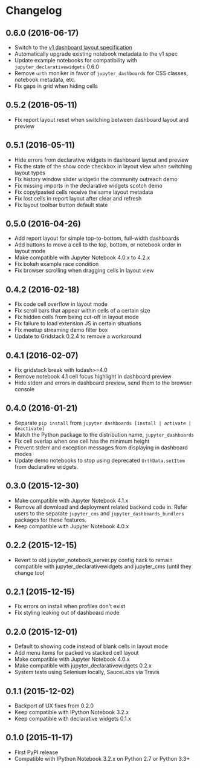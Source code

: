 # Changelog

## 0.6.0 (2016-06-17)

* Switch to the [v1 dashboard layout specification](https://github.com/jupyter-incubator/dashboards/wiki/Dashboard-Metadata-and-Rendering)
* Automatically upgrade existing notebook metadata to the v1 spec
* Update example notebooks for compatibility with `jupyter_declarativewidgets` 0.6.0
* Remove `urth` moniker in favor of `jupyter_dashboards` for CSS classes, notebook metadata, etc.
* Fix gaps in grid when hiding cells

## 0.5.2 (2016-05-11)

* Fix report layout reset when switching between dashboard layout and preview

## 0.5.1 (2016-05-11)

* Hide errors from declarative widgets in dashboard layout and preview
* Fix the state of the show code checkbox in layout view when switching layout types
* Fix history window slider widgetin the community outreach demo
* Fix missing imports in the declarative widgets scotch demo
* Fix copy/pasted cells receive the same layout metadata
* Fix lost cells in report layout after clear and refresh
* Fix layout toolbar button default state

## 0.5.0 (2016-04-26)

* Add report layout for simple top-to-bottom, full-width dashboards
* Add buttons to move a cell to the top, bottom, or notebook order in layout mode
* Make compatible with Jupyter Notebook 4.0.x to 4.2.x
* Fix bokeh example race condition
* Fix browser scrolling when dragging cells in layout view

## 0.4.2 (2016-02-18)

* Fix code cell overflow in layout mode
* Fix scroll bars that appear within cells of a certain size
* Fix hidden cells from being cut-off in layout mode
* Fix failure to load extension JS in certain situations
* Fix meetup streaming demo filter box
* Update to Gridstack 0.2.4 to remove a workaround

## 0.4.1 (2016-02-07)

* Fix gridstack break with lodash>=4.0
* Remove notebook 4.1 cell focus highlight in dashboard preview
* Hide stderr and errors in dashboard preview, send them to the browser console

## 0.4.0 (2016-01-21)

* Separate `pip install` from `jupyter dashboards [install | activate | deactivate]`
* Match the Python package to the distribution name, `jupyter_dashboards`
* Fix cell overlap when one cell has the minimum height
* Prevent stderr and exception messages from displaying in dashboard modes
* Update demo notebooks to stop using deprecated `UrthData.setItem` from declarative widgets.

## 0.3.0 (2015-12-30)

* Make compatible with Jupyter Notebook 4.1.x
* Remove all download and deployment related backend code in. Refer users to the separate `jupyter_cms` and `jupyter_dashboards_bundlers` packages for these features.
* Keep compatible with Jupyter Notebook 4.0.x

## 0.2.2 (2015-12-15)

* Revert to old jupyter\_notebook\_server.py config hack to remain compatible with jupyter\_declarativewidgets and jupyter\_cms (until they change too)

## 0.2.1 (2015-12-15)

* Fix errors on install when profiles don't exist
* Fix styling leaking out of dashboard mode

## 0.2.0 (2015-12-01)

* Default to showing code instead of blank cells in layout mode
* Add menu items for packed vs stacked cell layout
* Make compatible with Jupyter Notebook 4.0.x
* Make compatible with jupyter_declarativewidgets 0.2.x
* System tests using Selenium locally, SauceLabs via Travis

## 0.1.1 (2015-12-02)

* Backport of UX fixes from 0.2.0
* Keep compatible with IPython Notebook 3.2.x
* Keep compatible with declarative widgets 0.1.x

## 0.1.0 (2015-11-17)

* First PyPI release
* Compatible with IPython Notebook 3.2.x on Python 2.7 or Python 3.3+
